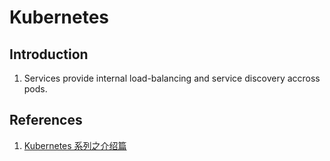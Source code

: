# Kubernetes

## Introduction

1. Services provide internal load-balancing and service discovery accross pods.

## References

1. [Kubernetes 系列之介绍篇](https://www.jianshu.com/p/4dcfcde779e1)
